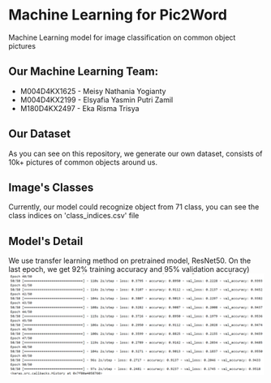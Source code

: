 # Machine Learning for Pic2Word
Machine Learning model for image classification on common object pictures

## Our Machine Learning Team:
- M004D4KX1625 - Meisy Nathania Yogianty
- M004D4KX2199 - Elsyafia Yasmin Putri Zamil 
- M180D4KX2497 - Eka Risma Trisya

## Our Dataset
As you can see on this repository, we generate our own dataset, consists of 10k+ pictures of common objects around us.

## Image's Classes
Currently, our model could recognize object from 71 class, you can see the class indices on 'class_indices.csv' file

## Model's Detail
We use transfer learning method on pretrained model, ResNet50.
On the last epoch, we get 92% training accuracy and 95% validation accuracy)
![akurasi model](accuracy-proof.png)
